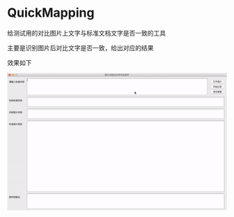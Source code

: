 # QuickMapping
给测试用的对比图片上文字与标准文档文字是否一致的工具

主要是识别图片后对比文字是否一致，给出对应的结果

效果如下

<img src="./pic/result.gif"/>
